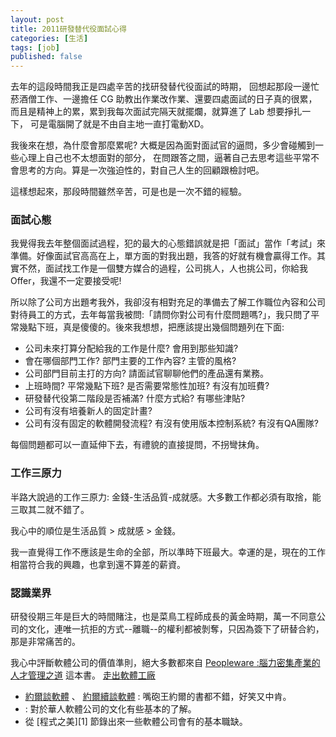 ```yaml
---
layout: post
title: 2011研發替代役面試心得
categories: [生活]
tags: [job]
published: false
---
```


去年的這段時間我正是四處辛苦的找研發替代役面試的時期，
回想起那段一邊忙菸酒僧工作、一邊擔任 CG 助教出作業改作業、還要四處面試的日子真的很累，
而且是精神上的累，累到我每次面試完隔天就擺爛，就算進了 Lab 想要掙扎一下，
可是電腦開了就是不由自主地一直打電動XD。

我後來在想，為什麼會那麼累呢?
大概是因為面對面試官的逼問，多少會碰觸到一些心理上自己也不太想面對的部分，
在問跟答之間，逼著自己去思考這些平常不會思考的方向。算是一次強迫性的，對自己人生的回顧跟檢討吧。

這樣想起來，那段時間雖然辛苦，可是也是一次不錯的經驗。

### 面試心態

我覺得我去年整個面試過程，犯的最大的心態錯誤就是把「面試」當作「考試」來準備。好像面試官高高在上，單方面的對我出題，我答的好就有機會贏得工作。其實不然，面試找工作是一個雙方媒合的過程，公司挑人，人也挑公司，你給我Offer，我還不一定要接受呢!

所以除了公司方出題考我外，我卻沒有相對充足的準備去了解工作職位內容和公司對待員工的方式，去年每當我被問:「請問你對公司有什麼問題嗎?」，我只問了平常幾點下班，真是傻傻的。後來我想想，把應該提出幾個問題列在下面:

* 公司未來打算分配給我的工作是什麼? 會用到那些知識?
* 會在哪個部門工作? 部門主要的工作內容? 主管的風格?
* 公司部門目前主打的方向? 請面試官聊聊他們的產品還有業務。
* 上班時間? 平常幾點下班? 是否需要常態性加班? 有沒有加班費?
* 研發替代役第二階段是否補滿? 什麼方式給? 有哪些津貼?
* 公司有沒有培養新人的固定計畫?
* 公司有沒有固定的軟體開發流程? 有沒有使用版本控制系統? 有沒有QA團隊?

每個問題都可以一直延伸下去，有禮貌的直接提問，不拐彎抹角。

### 工作三原力

半路大說過的工作三原力: 金錢-生活品質-成就感。大多數工作都必須有取捨，能三取其二就不錯了。

我心中的順位是生活品質 > 成就感 > 金錢。

我一直覺得工作不應該是生命的全部，所以準時下班最大。幸運的是，現在的工作相當符合我的興趣，也拿到還不算差的薪資。

### 認識業界

研發役期三年是巨大的時間賭注，也是菜鳥工程師成長的黃金時期，萬一不同意公司的文化，連唯一抗拒的方式--離職--的權利都被剝奪，只因為簽下了研替合約，那是非常痛苦的。

我心中評斷軟體公司的價值準則，絕大多數都來自 [Peopleware :腦力密集產業的人才管理之道][2] 這本書。
[走出軟體工廠][5]
* [約爾談軟體][3] 、 [約爾續談軟體][4] : 嘴砲王約爾的書都不錯，好笑又中肯。
*  : 對於華人軟體公司的文化有些基本的了解。
* 從 [程式之美][1] 節錄出來一些軟體公司會有的基本職缺。


[2]: http://www.books.com.tw/exep/prod/booksfile.php?item=0010387385 "Peopleware"
[3]: http://haha/ "約爾趣談軟體"
[4]: http://haha/ "約爾續談軟體"
[5]: http://haha/ "走出軟體工廠"
[7]: http://www.csie.nctu.edu.tw/~jclu/letter.htm "一封台積電離職工程師的信"
[8]: https://disp.cc/b/27-2hfS "為何要念國內研究所"


